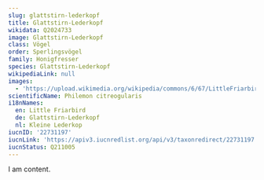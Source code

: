 ```yaml
---
slug: glattstirn-lederkopf
title: Glattstirn-Lederkopf
wikidata: Q2024733
image: Glattstirn-Lederkopf
class: Vögel
order: Sperlingsvögel
family: Honigfresser
species: Glattstirn-Lederkopf
wikipediaLink: null
images:
  - 'https://upload.wikimedia.org/wikipedia/commons/6/67/LittleFriarbird.jpg'
scientificName: Philemon citreogularis
i18nNames:
  en: Little Friarbird
  de: Glattstirn-Lederkopf
  nl: Kleine Lederkop
iucnID: '22731197'
iucnLink: 'https://apiv3.iucnredlist.org/api/v3/taxonredirect/22731197'
iucnStatus: Q211005
---
```


I am content.

